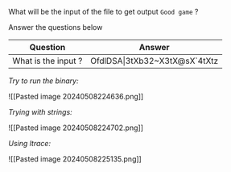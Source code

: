 What will be the input of the file to get output `Good game` ?  

Answer the questions below

| Question            | Answer                        |
| ------------------- | ----------------------------- |
| What is the input ? | OfdlDSA\|3tXb32~X3tX@sX`4tXtz |

*Try to run the binary:*

![[Pasted image 20240508224636.png]]

*Trying with strings:*

![[Pasted image 20240508224702.png]]


*Using ltrace:*

![[Pasted image 20240508225135.png]]

